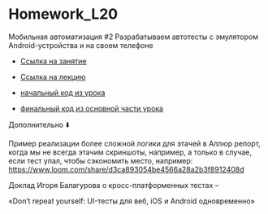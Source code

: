 # Homework_L20
Мобильная автоматизация #2 Разрабатываем автотесты с эмулятором Android-устройства и на своем телефоне

- [Ссылка на занятие](https://school.qa.guru/pl/teach/control/lesson/view?id=334954982&editMode=0) 
- [Ссылка на лекцию](https://github.com/qa-guru/knowledge-base/wiki/20.-%D0%9C%D0%BE%D0%B1%D0%B8%D0%BB%D1%8C%D0%BD%D0%B0%D1%8F-%D0%B0%D0%B2%D1%82%D0%BE%D0%BC%D0%B0%D1%82%D0%B8%D0%B7%D0%B0%D1%86%D0%B8%D1%8F-%232.-%D0%A0%D0%B0%D0%B7%D1%80%D0%B0%D0%B1%D0%B0%D1%82%D1%8B%D0%B2%D0%B0%D0%B5%D0%BC-%D0%B0%D0%B2%D1%82%D0%BE%D1%82%D0%B5%D1%81%D1%82%D1%8B-%D1%81-%D1%8D%D0%BC%D1%83%D0%BB%D1%8F%D1%82%D0%BE%D1%80%D0%BE%D0%BC-Android-%D1%83%D1%81%D1%82%D1%80%D0%BE%D0%B9%D1%81%D1%82%D0%B2%D0%B0-python) 

- [начальный код из урока](https://github.com/yashaka/selene-in-action/tree/py06-lesson-mobile-2-initial)
- [финальный код из основной части урока](https://github.com/yashaka/selene-in-action/tree/py06-lesson-mobile-2-final)


Дополнительно ⬇️

Пример реализации более сложной логики для этачей в Аллюр репорт, когда мы не всегда этачим скриншоты, например, а только в случае, если тест упал, чтобы сэкономить место, например: https://www.loom.com/share/d3ca893054be4566a28a2b3f8912408d

Доклад Игоря Балагурова о кросс-платформенных тестах – 

«Don’t repeat yourself: UI-тесты для веб, iOS и Android одновременно»